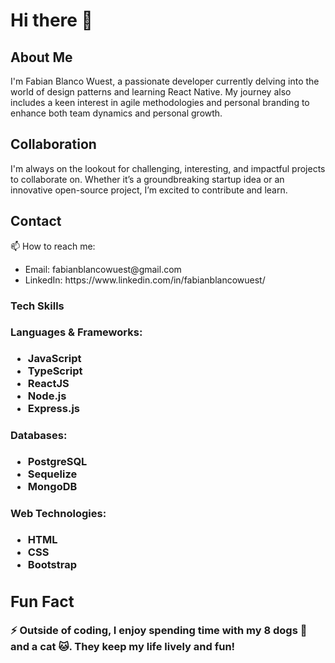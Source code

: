 <h1>Hi there 👋</h1>
<h2>About Me</h2>

<p>
  I'm Fabian Blanco Wuest, a passionate developer currently delving into the world of design patterns and learning React Native. My journey also includes a keen interest in agile methodologies and personal branding to enhance both team dynamics and personal growth.
</p>

<h2>Collaboration</h2>

<p>I'm always on the lookout for challenging, interesting, and impactful projects to collaborate on. Whether it’s a groundbreaking startup idea or an innovative open-source project, I’m excited to contribute and learn.</p>

<h2>Contact</h2>
<p>📫 How to reach me:</p>
<ul>
  <li>Email: fabianblancowuest@gmail.com</li>
  <li>LinkedIn: https://www.linkedin.com/in/fabianblancowuest/</li>
</ul>
<h3>Tech Skills<h/3>
<h4>Languages & Frameworks:</h4>
<ul>
  <li>JavaScript</li>
  <li>TypeScript</li>
  <li>ReactJS</li>
  <li>Node.js</li>
  <li>Express.js</li>
</ul>
<h4>Databases:</h4>
<ul>
  <li>PostgreSQL</li>
  <li>Sequelize</li>
  <li>MongoDB</li> 
</ul>
<h4>Web Technologies:</h4>
<ul>
  <li>HTML</li>
  <li>CSS</li>
  <li>Bootstrap</li>
</ul>
  
<h2>Fun Fact</h2>
<p>⚡ Outside of coding, I enjoy spending time with my 8 dogs 🐶 and a cat 🐱. They keep my life lively and fun!</p>
